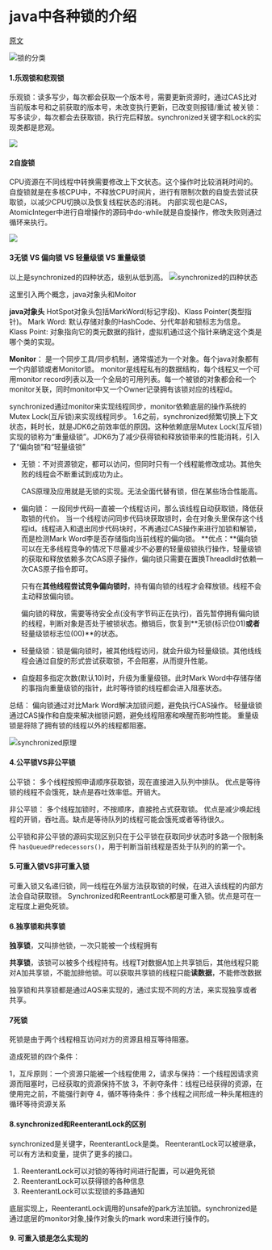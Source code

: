 # java中各种锁的介绍

[原文](https://www.cnblogs.com/jyroy/p/11365935.html)


![锁的分类](https://img-blog.csdnimg.cn/20181122101753671.png?x-oss-process=image/watermark,type_ZmFuZ3poZW5naGVpdGk,shadow_10,text_aHR0cHM6Ly9ibG9nLmNzZG4ubmV0L2F4aWFvYm9nZQ==,size_16,color_FFFFFF,t_70)

#### 1.乐观锁和悲观锁
乐观锁：读多写少，每次都会获取一个版本号，需要更新资源时，通过CAS比对当前版本号和之前获取的版本号，未改变执行更新，已改变则报错/重试
被关锁：写多读少，每次都会去获取锁，执行完后释放。synchronized关键字和Lock的实现类都是悲观。

![](https://img-blog.csdnimg.cn/20181122101819836.png?x-oss-process=image/watermark,type_ZmFuZ3poZW5naGVpdGk,shadow_10,text_aHR0cHM6Ly9ibG9nLmNzZG4ubmV0L2F4aWFvYm9nZQ==,size_16,color_FFFFFF,t_70)

#### 2自旋锁
CPU资源在不同线程中转换需要修改上下文状态。这个操作时比较消耗时间的。
自旋锁就是在多核CPU中，不释放CPU时间片，进行有限制次数的自旋去尝试获取锁，以减少CPU切换以及恢复线程状态的消耗。
内部实现也是CAS，AtomicInteger中进行自增操作的源码中do-while就是自旋操作，修改失败则通过循环来执行。

![](https://img-blog.csdnimg.cn/2018112210212894.png?x-oss-process=image/watermark,type_ZmFuZ3poZW5naGVpdGk,shadow_10,text_aHR0cHM6Ly9ibG9nLmNzZG4ubmV0L2F4aWFvYm9nZQ==,size_16,color_FFFFFF,t_70)

#### 3无锁 VS 偏向锁 VS 轻量级锁 VS 重量级锁
以上是synchronized的四种状态，级别从低到高。
![synchronized的四种状态](https://img-blog.csdnimg.cn/2018112210411172.png?x-oss-process=image/watermark,type_ZmFuZ3poZW5naGVpdGk,shadow_10,text_aHR0cHM6Ly9ibG9nLmNzZG4ubmV0L2F4aWFvYm9nZQ==,size_16,color_FFFFFF,t_70)


这里引入两个概念，java对象头和Moitor

**java对象头**
HotSpot对象头包括MarkWord(标记字段)、Klass Pointer(类型指针)。
Mark Word: 默认存储对象的HashCode、分代年龄和锁标志为信息。
Klass Point: 对象指向它的类元数据的指针，虚拟机通过这个指针来确定这个类是哪个类的实现。

**Monitor**：
	是一个同步工具/同步机制，通常描述为一个对象。每个java对象都有一个内部锁或者Monitor锁。
monitor是线程私有的数据结构，每个线程又一个可用monitor record列表以及一个全局的可用列表。每一个被锁的对象都会和一个monitor关联，同时monitor中又一个Owner记录拥有该锁对应的线程id。

synchronized通过monitor来实现线程同步，monitor依赖底层的操作系统的Mutex Lock(互斥锁)来实现线程同步。
1.6之前，synchronized频繁切换上下文状态，耗时长，就是JDK6之前效率低的原因。这种依赖底层Mutex Lock(互斥锁)实现的锁称为“重量级锁”。JDK6为了减少获得锁和释放锁带来的性能消耗，引入了“偏向锁”和“轻量级锁”



- 无锁：不对资源锁定，都可以访问，但同时只有一个线程能修改成功。其他失败的线程会不断重试到成功为止。

  CAS原理及应用就是无锁的实现。无法全面代替有锁，但在某些场合性能高。

- 偏向锁： 一段同步代码一直被一个线程访问，那么该线程自动获取锁，降低获取锁的代价。
  当一个线程访问同步代码块获取锁时，会在对象头里保存这个线程id。线程进入和退出同步代码块时，不再通过CAS操作来进行加锁和解锁，而是检测Mark Word李是否存储指向当前线程的偏向锁。
  **优点：**偏向锁可以在无多线程竞争的情况下尽量减少不必要的轻量级锁执行操作，轻量级锁的获取和释放依赖多次CAS原子操作，偏向锁只需要在置换ThreadId时依赖一次CAS原子指令即可。

  只有在**其他线程尝试竞争偏向锁时**，持有偏向锁的线程才会释放锁。线程不会主动释放偏向锁。

  偏向锁的释放，需要等待安全点(没有字节码正在执行)，首先暂停拥有偏向锁的线程，判断对象是否处于被锁状态。撤销后，恢复到**无锁(标识位01)**或者**轻量级锁标志位(00)**的状态。

- 轻量级锁：锁是偏向锁时，被其他线程访问，就会升级为轻量级锁。其他线线程会通过自旋的形式尝试获取锁，不会阻塞，从而提升性能。

- 自旋超多指定次数(默认10)时，升级为重量级锁。此时Mark Word中存储存储的事指向重量级锁的指针，此时等待锁的线程都会进入阻塞状态。

总结：
偏向锁通过对比Mark Word解决加锁问题，避免执行CAS操作。
轻量级锁通过CAS操作和自旋来解决枷锁问题，避免线程阻塞和唤醒而影响性能。
重量级锁是将除了拥有锁的线程以外的线程都阻塞。

![synchronized原理](https://i.bmp.ovh/imgs/2022/05/17/4c9d6753d671b1ee.png)




#### 4.公平锁VS非公平锁
公平锁：
多个线程按照申请顺序获取锁，现在直接进入队列中排队。
优点是等待锁的线程不会饿死，缺点是吞吐效率低。开销大。

非公平锁：
多个线程加锁时，不按顺序，直接抢占式获取锁。
优点是减少唤起线程的开销，吞吐高。缺点是等待队列的线程可能会饿死或者等待很久。


公平锁和非公平锁的源码实现区别只在于公平锁在获取同步状态时多路一个限制条件 ```hasQueuedPredecessors()```，用于判断当前线程是否处于队列的的第一个。


#### 5.可重入锁VS非可重入锁
可重入锁又名递归锁，同一线程在外层方法获取锁的时候，在进入该线程的内部方法会自动获取锁。 
Synchronized和ReentrantLock都是可重入锁。优点是可在一定程度上避免死锁。

#### 6.独享锁和共享锁

**独享锁**，又叫排他锁，一次只能被一个线程拥有

**共享锁**，该锁可以被多个线程持有。线程T对数据A加上共享锁后，其他线程只能对A加共享锁，不能加排他锁。可以获取共享锁的线程只能**读数据**，不能修改数据

独享锁和共享锁都是通过AQS来实现的，通过实现不同的方法，来实现独享或者共享。



#### 7死锁

死锁是由于两个线程相互访问对方的资源且相互等待阻塞。

造成死锁的四个条件：

1，互斥原则：一个资源只能被一个线程使用
2，请求与保持：一个线程因请求资源而阻塞时，已经获取的资源保持不放
3，不剥夺条件：线程已经获得的资源，在使用完之前，不能强行剥夺
4，循环等待条件：多个线程之间形成一种头尾相连的循环等待资源关系



#### 8.synchronized和ReenterantLock的区别

synchronized是关键字，ReenterantLock是类。
ReenterantLock可以被继承，可以有方法和变量，提供了更多的接口。

1. ReenterantLock可以对锁的等待时间进行配置，可以避免死锁
2. ReenterantLock可以获得锁的各种信息
3. ReenterantLock可以实现锁的多路通知

底层实现上，ReenterantLock调用的unsafe的park方法加锁。synchronized是通过底层的monitor对象,操作对象头的mark word来进行操作的。



#### 9. 可重入锁是怎么实现的

